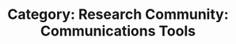 ---
layout: category
title: 'Category: Research Community: Communications Tools'
tag: research_community,communications_tools
---